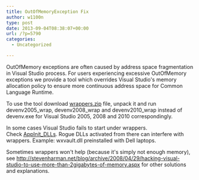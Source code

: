 ```yaml
---
title: OutOfMemoryException Fix
author: w1100n
type: post
date: 2013-09-04T08:38:07+00:00
url: /?p=5790
categories:
  - Uncategorized

---
```

OutOfMemory exceptions are often caused by address space fragmentation in Visual Studio process. For users experiencing excessive OutOfMemory exceptions we provide a tool which overrides Visual Studio's memory allocation policy to ensure more continuous address space for Common Language Runtime.

To use the tool download [wrappers.zip][1] file, unpack it and run devenv2005_wrap, devenv2008_wrap and devenv2010_wrap instead of devenv.exe for Visual Studio 2005, 2008 and 2010 correspondingly.

In some cases Visual Studio fails to start under wrappers. Check <a href="http://blogs.msdn.com/oldnewthing/archive/2007/12/13/6648400.aspx" rel="nofollow">AppInit_DLLs</a>. Rogue DLLs activated from there can interfere with wrappers. Example: wxvault.dll preinstalled with Dell laptops.

Sometimes wrappers won't help (because it's simply not enough memory), see <a href="http://stevenharman.net/blog/archive/2008/04/29/hacking-visual-studio-to-use-more-than-2gigabytes-of-memory.aspx" rel="nofollow">http://stevenharman.net/blog/archive/2008/04/29/hacking-visual-studio-to-use-more-than-2gigabytes-of-memory.aspx</a> for other solutions and explanations.

 [1]: http://confluence.jetbrains.com/download/attachments/37364/wrappers.zip?version=1&modificationDate=1340040619000